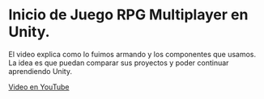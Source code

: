 # Inicio de Juego RPG Multiplayer en Unity.

El video explica como lo fuimos armando y los componentes que usamos.
La idea es que puedan comparar sus proyectos y poder continuar aprendiendo Unity.

<a href="https://youtu.be/sRA0yZEMgco">Video en YouTube</a>
